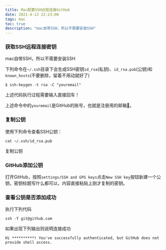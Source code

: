 ```yaml
---
title: Mac配置SSH远程连接GitHub
date: 2021-4-13 22:23:00
tags: mac
toc: true
description: "mac自带SSH，所以不需要安装SSH"
---
```


### 获取SSH远程连接密钥

mac自带SSH，所以不需要安装SSH

下列命令在`~/.ssh`目录下会生成SSH密钥`id_rsa`(私钥)、`id_rsa.pub`(公钥)和`known_hosts`(不要删除，留着不用动就好了)

```shell
$ ssh-keygen -t rsa -C "youremail"
```

上述代码执行过程需要输入直接回车！

上述命令中的`youremail`是GitHub的账号，也就是注册用的邮箱📮。

### 复制公钥

使用下列命令查看SSH公钥：

```shell
cat ~/.ssh/id_rsa.pub
```

复制公钥

### GitHub添加公钥

打开GitHub，按照`settings/SSH and GPG keys`点击`New SSH key`按钮新建一个公钥，密钥标题写什么都可以，内容直接粘贴上刚才复制的密钥。

### 查看公钥是否添加成功

执行下列代码

```shell
ssh -T git@github.com
```

如果出现下列输出则说明连接成功

```shell
Hi **********! You've successfully authenticated, but GitHub does not provide shell access.
```

